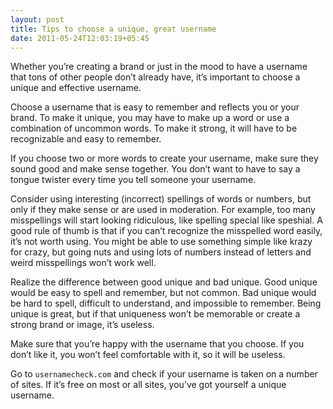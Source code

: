 ```yaml
---
layout: post
title: Tips to choose a unique, great username
date: 2011-05-24T12:03:19+05:45
---
```

Whether you’re creating a brand or just in the mood to have a username that tons of other people don’t already have, it’s important to choose a unique and effective username.

Choose a username that is easy to remember and reflects you or your brand. To make it unique, you may have to make up a word or use a combination of uncommon words. To make it strong, it will have to be recognizable and easy to remember.

If you choose two or more words to create your username, make sure they sound good and make sense together. You don’t want to have to say a tongue twister every time you tell someone your username.

Consider using interesting (incorrect) spellings of words or numbers, but only if they make sense or are used in moderation. For example, too many misspellings will start looking ridiculous, like spelling special like speshial. A good rule of thumb is that if you can’t recognize the misspelled word easily, it’s not worth using. You might be able to use something simple like krazy for crazy, but going nuts and using lots of numbers instead of letters and weird misspellings won’t work well.

Realize the difference between good unique and bad unique. Good unique would be easy to spell and remember, but not common. Bad unique would be hard to spell, difficult to understand, and impossible to remember. Being unique is great, but if that uniqueness won’t be memorable or create a strong brand or image, it’s useless.

Make sure that you’re happy with the username that you choose. If you don’t like it, you won’t feel comfortable with it, so it will be useless.

Go to `usernamecheck.com` and check if your username is taken on a number of sites. If it’s free on most or all sites, you’ve got yourself a unique username.
